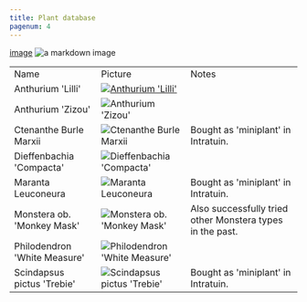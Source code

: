 ```yaml
---
title: Plant database
pagenum: 4
---
```

<table>
<tr>
<td> Name </td> <td> Picture </td> <td> Notes </td>
</tr>

<tr>
<td> Anthurium 'Lilli' </td>
<td>
<a href="..\assets\images\Plant-database\Anthurium_Lilly.png" target="_blank">
<img 
    src="..\assets\images\Plant-database\Anthurium_Lilly.png"
    alt="Anthurium 'Lilli'" 
    sizes="(max-width: 600px) 50px, 
            300px" 
    style="display: block; margin-left: auto; margin-right: auto; max-width: 100%;"/>
</a>
</td>
<td></td>
</tr>

<tr>
<td> Anthurium 'Zizou' </td>
<td>
<img 
    src="..\assets\images\Plant-database\Anthurium_Zizou.png"
    alt="Anthurium 'Zizou'" 
    sizes="(max-width: 600px) 50px, 
            300px" 
    style="display: block; margin-left: auto; margin-right: auto; max-width: 100%;"/>
</td>
<td></td>
</tr>

<tr>
<td> Ctenanthe Burle Marxii </td>
<td>
<img 
    src="..\assets\images\Plant-database\Ctenanthe_Burle_Marxii.png"
    alt="Ctenanthe Burle Marxii" 
    sizes="(max-width: 600px) 50px, 
            300px" 
    style="display: block; margin-left: auto; margin-right: auto; max-width: 100%;"/>
</td>
<td> Bought as 'miniplant' in Intratuin. </td>
</tr>

<tr>
<td> Dieffenbachia 'Compacta' </td>
<td>
<img 
    src="..\assets\images\Plant-database\Dieffenbachia _Compacta.png"
    alt="Dieffenbachia 'Compacta'" 
    sizes="(max-width: 600px) 50px, 
            300px" 
    style="display: block; margin-left: auto; margin-right: auto; max-width: 100%;"/>
</td>
<td> </td>
</tr>

<tr>
<td> Maranta Leuconeura </td>
<td>
<img 
    src="..\assets\images\Plant-database\Maranta_Leuconeura.png"
    alt="Maranta Leuconeura" 
    sizes="(max-width: 600px) 50px, 
            300px" 
    style="display: block; margin-left: auto; margin-right: auto; max-width: 100%;"/>
</td>
<td> Bought as 'miniplant' in Intratuin. </td>
</tr>

<tr>
<td> Monstera ob. 'Monkey Mask' </td>
<td>
<img 
    src="..\assets\images\Plant-database\Monstera_ob_Monkey_Mask.png"
    alt="Monstera ob. 'Monkey Mask'" 
    sizes="(max-width: 600px) 50px, 
            300px" 
    style="display: block; margin-left: auto; margin-right: auto; max-width: 100%;"/>
</td>
<td> Also successfully tried other Monstera types in the past. </td>
</tr>

<tr>
<td> Philodendron 'White Measure' </td>
<td>
<img 
    src="..\assets\images\Plant-database\Philodendron_White_Measure.png"
    alt="Philodendron 'White Measure'" 
    sizes="(max-width: 600px) 50px, 
            300px" 
    style="display: block; margin-left: auto; margin-right: auto; max-width: 100%;"/>
</td>
<td> </td>
</tr>

<tr>
<td> Scindapsus pictus 'Trebie' </td>
<td>
<img 
    src="..\assets\images\Plant-database\Scindapsus_pictus_Trebie.png"
    alt="Scindapsus pictus 'Trebie'" 
    sizes="(max-width: 600px) 50px, 
            300px" 
    style="display: block; margin-left: auto; margin-right: auto; max-width: 100%;"/>
</td>
<td> Bought as 'miniplant' in Intratuin. </td>
</tr>

[image](D:\github\HA_Mate\assets\images\Plant-database\Anthurium_Lilly.png)
![a markdown image](/assets/Scindapsus_pictus_Trebie.png)

<!-- The Modal -->
<div id="myModal" class="modal">
    <span class="close">&times;</span>
    <img class="modal-content" id="img01">
</div>

<style>
    /* Modal styles */
    .modal {
        display: none;
        position: fixed;
        z-index: 1;
        left: 0;
        top: 0;
        width: 100%;
        height: 100%;
        overflow: auto;
        background-color: rgb(0,0,0);
        background-color: rgba(0,0,0,0.9);
    }

    .modal-content {
        margin: auto;
        display: block;
        width: 80%;
        max-width: 700px;
    }

    .close {
        position: absolute;
        top: 15px;
        right: 35px;
        color: #fff;
        font-size: 40px;
        font-weight: bold;
        transition: 0.3s;
    }

    .close:hover,
    .close:focus {
        color: #bbb;
        text-decoration: none;
        cursor: pointer;
    }
</style>

<script>
    // Get the modal
    var modal = document.getElementById("myModal");

    // Get the modal image element
    var modalImg = document.getElementById("img01");

    // Get all images with the class "modal-img"
    var images = document.getElementsByClassName("modal-img");

    // Loop through all images and add click event
    for (var i = 0; i < images.length; i++) {
        images[i].onclick = function() {
            modal.style.display = "block";
            modalImg.src = this.src;
        }
    }

    // Get the <span> element that closes the modal
    var span = document.getElementsByClassName("close")[0];

    // When the user clicks on <span> (x), close the modal
    span.onclick = function() { 
        modal.style.display = "none";
    }
</script>
